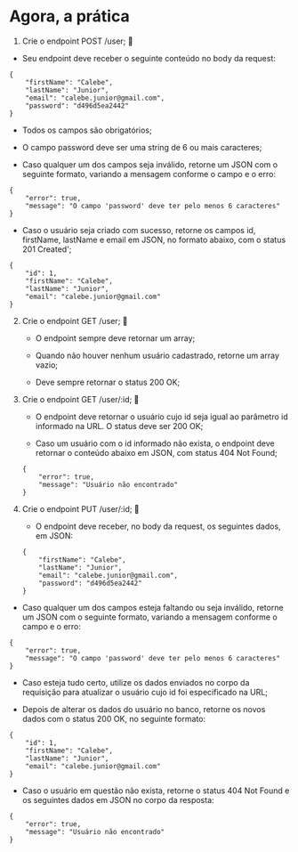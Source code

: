 # Agora, a prática

1. Crie o endpoint POST /user; 🚀
    
* Seu endpoint deve receber o seguinte conteúdo no body da request:
```
{
    "firstName": "Calebe",
    "lastName": "Junior",
    "email": "calebe.junior@gmail.com",
    "password": "d496d5ea2442"
}
```
* Todos os campos são obrigatórios;

* O campo password deve ser uma string de 6 ou mais caracteres;

* Caso qualquer um dos campos seja inválido, retorne um JSON com o seguinte formato, variando a mensagem conforme o campo e o erro:
```
{
	"error": true,
	"message": "O campo 'password' deve ter pelo menos 6 caracteres"
}
```

* Caso o usuário seja criado com sucesso, retorne os campos id, firstName, lastName e email em JSON, no formato abaixo, com o status 201 Created';
```
{
	"id": 1,
	"firstName": "Calebe",
	"lastName": "Junior",
	"email": "calebe.junior@gmail.com"
}
```

2. Crie o endpoint GET /user; 🚀
    * O endpoint sempre deve retornar um array;

    * Quando não houver nenhum usuário cadastrado, retorne um array vazio;

    * Deve sempre retornar o status 200 OK;

3. Crie o endpoint GET /user/:id; 🚀

    * O endpoint deve retornar o usuário cujo id seja igual ao parâmetro id informado na URL. O status deve ser 200 OK;
    
    * Caso um usuário com o id informado não exista, o endpoint deve retornar o conteúdo abaixo em JSON, com status 404 Not Found;
    ```
    {
        "error": true,
        "message": "Usuário não encontrado"
    }
    ```

4. Crie o endpoint PUT /user/:id; 🚀

    * O endpoint deve receber, no body da request, os seguintes dados, em JSON:

    ```
    {
        "firstName": "Calebe",
        "lastName": "Junior",
        "email": "calebe.junior@gmail.com",
        "password": "d496d5ea2442"
    }
    ```
* Caso qualquer um dos campos esteja faltando ou seja inválido, retorne um JSON com o seguinte formato, variando a mensagem conforme o campo e o erro:
```
{
	"error": true,
	"message": "O campo 'password' deve ter pelo menos 6 caracteres"
}
```

* Caso esteja tudo certo, utilize os dados enviados no corpo da requisição para atualizar o usuário cujo id foi especificado na URL;

* Depois de alterar os dados do usuário no banco, retorne os novos dados com o status 200 OK, no seguinte formato:

```
{
	"id": 1,
	"firstName": "Calebe",
	"lastName": "Junior",
	"email": "calebe.junior@gmail.com"
}
```
* Caso o usuário em questão não exista, retorne o status 404 Not Found e os seguintes dados em JSON no corpo da resposta:
```
{
	"error": true,
	"message": "Usuário não encontrado"
}
```